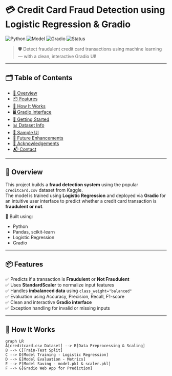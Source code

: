 # 💳 Credit Card Fraud Detection using Logistic Regression & Gradio

![Python](https://img.shields.io/badge/Python-3.9+-blue.svg)
![Model](https://img.shields.io/badge/Model-Logistic%20Regression-brightgreen)
![Gradio](https://img.shields.io/badge/UI-Gradio-blueviolet)
![Status](https://img.shields.io/badge/Project-Completed-success)

> 🛡️ Detect fraudulent credit card transactions using machine learning — with a clean, interactive Gradio UI!

---

## 🗂️ Table of Contents

- [📖 Overview](#-overview)
- [📦 Features](#-features)
- [🧠 How It Works](#-how-it-works)
- [🖥️ Gradio Interface](#️-gradio-interface)
- [🚀 Getting Started](#-getting-started)
- [📊 Dataset Info](#-dataset-info)
- [📸 Sample UI](#-sample-ui)
- [🔮 Future Enhancements](#-future-enhancements)
- [🙌 Acknowledgements](#-acknowledgements)
- [📬 Contact](#-contact)

---

## 📖 Overview

This project builds a **fraud detection system** using the popular `creditcard.csv` dataset from Kaggle.  
The model is trained using **Logistic Regression** and deployed via **Gradio** for an intuitive user interface to predict whether a credit card transaction is **fraudulent or not**.

🧠 Built using:
- Python
- Pandas, scikit-learn
- Logistic Regression
- Gradio

---

## 📦 Features

✅ Predicts if a transaction is **Fraudulent** or **Not Fraudulent**  
✅ Uses **StandardScaler** to normalize input features  
✅ Handles **imbalanced data** using `class_weight="balanced"`  
✅ Evaluation using Accuracy, Precision, Recall, F1-score  
✅ Clean and interactive **Gradio interface**  
✅ Exception handling for invalid or missing inputs

---

## 🧠 How It Works

```mermaid
graph LR
A[creditcard.csv Dataset] --> B[Data Preprocessing & Scaling]
B --> C[Train-Test Split]
C --> D[Model Training - Logistic Regression]
D --> E[Model Evaluation - Metrics]
E --> F[Model Saving - model.pkl & scaler.pkl]
F --> G[Gradio Web App for Prediction]
